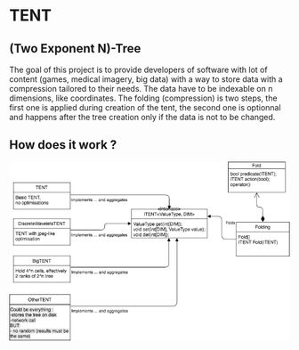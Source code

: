 # TENT
## (Two Exponent N)-Tree
The goal of this project is to provide developers of software with lot of content (games, medical imagery, big data) with a way to store data with a compression tailored to their needs.
The data have to be indexable on n dimensions, like coordinates. The folding (compression) is two steps, the first one is applied during creation of the tent, the second one is optionnal and happens after the tree creation only if the data is not to be changed.
## How does it work ?
![alt text](https://github.com/RomainFranck/TENT/blob/master/doc/TENT.png)